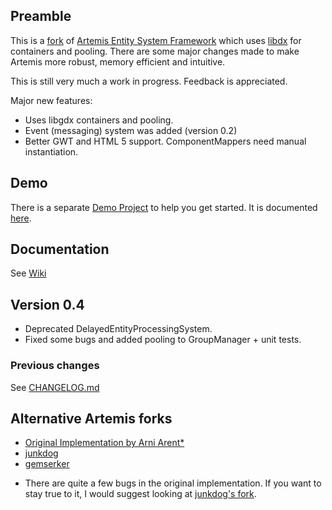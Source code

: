 ## Preamble

This is a [fork](https://code.google.com/p/artemis-framework/) of [Artemis Entity System Framework](http://gamadu.com/artemis/) which uses [libdx](http://libgdx.badlogicgames.com/) for containers and pooling. There are some major changes made to make Artemis more robust, memory efficient and intuitive. 

This is still very much a work in progress. Feedback is appreciated.

Major new features:
 - Uses libgdx containers and pooling.
 - Event (messaging) system was added (version 0.2)
 - Better GWT and HTML 5 support. ComponentMappers need manual instantiation.

## Demo

There is a separate [Demo Project](https://github.com/apotapov/gdx-artemis-demo) to help you get started. It is documented [here](https://github.com/apotapov/gdx-artemis/wiki/Quick-tutorial).

## Documentation

See [Wiki](https://github.com/apotapov/gdx-artemis/wiki/)

## Version 0.4
 - Deprecated DelayedEntityProcessingSystem.
 - Fixed some bugs and added pooling to GroupManager + unit tests.

### Previous changes
See [CHANGELOG.md](https://github.com/apotapov/gdx-artemis/blob/master/CHANGELOG.md)

## Alternative Artemis forks

 - [Original Implementation by Arni Arent*](https://code.google.com/p/artemis-framework/)
 - [junkdog](https://github.com/junkdog/artemis-odb)
 - [gemserker](https://github.com/gemserk/commons-gdx)

 * There are quite a few bugs in the original implementation. If you want to stay true to it, I would suggest looking at [junkdog's fork](https://github.com/junkdog/artemis-odb).
 